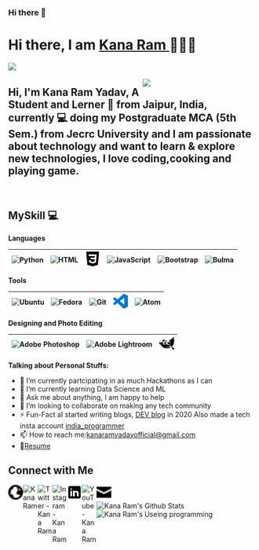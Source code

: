 ### Hi there 👋

<!--
**imkanaram/imkanaram** is a ✨ _special_ ✨ repository because its `README.md` (this file) appears on your GitHub profile.

Here are some ideas to get you started:

- 🔭 I’m currently working on ...
- 🌱 I’m currently learning ...
- 👯 I’m looking to collaborate on ...
- 🤔 I’m looking for help with ...
- 💬 Ask me about ...
- 📫 How to reach me: ...
- 😄 Pronouns: ...
- ⚡ Fun fact: ...
-->
<h1>Hi there, I am <a href="https://imkanaram.github.io" target="_blank">Kana Ram </a> 🙋🏽‍♂️</h1> 

![](https://visitor-badge.glitch.me/badge?page_id=imkanaram) 

<img align='right' src="https://media.giphy.com/media/M9gbBd9nbDrOTu1Mqx/giphy.gif" width="230">

**Hi, I'm Kana Ram Yadav, A Student and Lerner 🚀 from Jaipur, India, currently 💻 doing my Postgraduate MCA (5th Sem.) from Jecrc University and I am passionate about technology and want to learn & explore new technologies, I love coding,cooking and playing game.**
---
<br>

## MySkill 💻

 **Languages**
 
 <img alt="Python" width="30px" src="https://raw.githubusercontent.com/simple-icons/simple-icons/develop/icons/python.svg"/>|<img alt="HTML" width="30px" src="https://raw.githubusercontent.com/simple-icons/simple-icons/develop/icons/html5.svg"/>|<img alt="CSS" width="30px" src="https://raw.githubusercontent.com/simple-icons/simple-icons/develop/icons/css3.svg"/>|<img alt="JavaScript" width="30px" src="https://raw.githubusercontent.com/simple-icons/simple-icons/develop/icons/javascript.svg"/>|<img alt="Bootstrap" width="30px" src="https://raw.githubusercontent.com/simple-icons/simple-icons/develop/icons/bootstrap.svg"/>|<img alt="Bulma" width="30px" src="https://raw.githubusercontent.com/simple-icons/simple-icons/develop/icons/django.svg"/>
 |--|--|--|--|--|--|
 
 **Tools**
 
 <img alt="Ubuntu" width="30px" src="https://raw.githubusercontent.com/simple-icons/simple-icons/develop/icons/ubuntu.svg"/>|<img alt="Fedora" width="30px" src="https://raw.githubusercontent.com/simple-icons/simple-icons/develop/icons/linux.svg"/>|<img alt="Git" width="30px" src="https://raw.githubusercontent.com/simple-icons/simple-icons/develop/icons/git.svg"/>|<img alt="VSCode" width="30px" src="https://raw.githubusercontent.com/simple-icons/simple-icons/develop/icons/visualstudiocode.svg"/>|<img alt="Atom" width="30px" src="https://raw.githubusercontent.com/simple-icons/simple-icons/develop/icons/atom.svg"/>
 |--|--|--|--|--|
 
 **Designing and Photo Editing**
 
<img alt="Adobe Photoshop" width="30px" src="https://raw.githubusercontent.com/simple-icons/simple-icons/develop/icons/adobephotoshop.svg"/>|<img alt="Adobe Lightroom" width="30px" src="https://raw.githubusercontent.com/simple-icons/simple-icons/develop/icons/adobelightroomcc.svg"/>|<img alt="Gimp" width="30px" src="https://raw.githubusercontent.com/simple-icons/simple-icons/develop/icons/gimp.svg"/>
 |--|--|--|



**Talking about Personal Stuffs:**

- 💼 I’m currently partcipating in as much Hackathons as I can 
- 🌱 I’m currently learning Data Science and ML
- 💬 Ask me about anything, I am happy to help
- 👯 I’m looking to collaborate on making any tech community
- ⚡️ Fun-Fact  aI started writing blogs, [DEV blog](https://dev.to/imkanaram) in 2020 Also made a tech insta account [india_programmer](https://www.instagram.com/india_programmer/)
- 📫 How to reach me:kanaramyadavofficial@gmail.com
- 📝[Resume](https://www.linkedin.com/in/imkanaram/)


## **Connect with Me**
[<img align="left" alt="Kana Ram" width="30px" src="https://raw.githubusercontent.com/iconic/open-iconic/master/svg/globe.svg" />](https://imkanaram.github.io)[<img align="left" alt="Kana Ram" width="30px" src="https://github.com/simple-icons/simple-icons/raw/develop/icons//facebook.svg" />](https://facebook.com/iamkanaramyadav)  [<img align="left" alt="Twitter - Kana Ram" width="30px" src="https://github.com/simple-icons/simple-icons/raw/develop/icons/twitter.svg" />](https://twitter.com/imkanaram) [<img align="left" alt="Instagram - Kana Ram" width="30px" src="https://github.com/simple-icons/simple-icons/raw/develop/icons/instagram.svg" />](https://www.instagram.com/imkanaram) [<img align="left" alt="LinkedIn - Kana Ram" width="30px" src="https://github.com/simple-icons/simple-icons/raw/develop/icons/linkedin.svg" />](https://www.linkedin.com/in/imkanaram) [<img align="left" alt="YouTube -Kana Ram" width="30px" src="https://github.com/simple-icons/simple-icons/raw/develop/icons/youtube.svg" />](https://www.youtube.com/c/vrktechnical) [<img align="left" alt="Email -Rohan Das" width="30px" src="https://raw.githubusercontent.com/iconic/open-iconic/master/svg/envelope-closed.svg" />](mailto:kanaramyadavofficial@gmail.com)

<br/>
<br/>

<img align="left" alt="Kana Ram's Github Stats" src="https://github-readme-stats.vercel.app/api?username=imkanaram&show_icons=true&hide_border=true&theme=radical" />
<img align="left" alt="Kana Ram's Useing programming" src="https://github-readme-stats.vercel.app/api/top-langs/?username=imkanaram&theme=tokyonight" />

